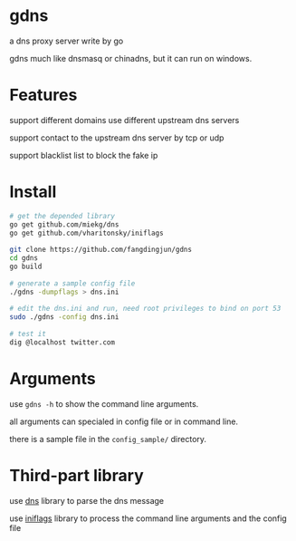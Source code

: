 # gdns
a dns proxy server write by go

gdns much like dnsmasq or chinadns, but it can run on windows.

Features
========

support different domains use different upstream dns servers

support contact to the upstream dns server by tcp or udp

support blacklist list to block the fake ip

Install
=======

```bash
# get the depended library
go get github.com/miekg/dns
go get github.com/vharitonsky/iniflags
    
git clone https://github.com/fangdingjun/gdns
cd gdns
go build
    
# generate a sample config file
./gdns -dumpflags > dns.ini
    
# edit the dns.ini and run, need root privileges to bind on port 53
sudo ./gdns -config dns.ini
    
# test it
dig @localhost twitter.com
```

Arguments
===========

use `gdns -h` to show the command line arguments.

all arguments can specialed in config file or in command line.

there is a sample file in the `config_sample/` directory.

Third-part library
==================
use 
[dns](https://github.com/miekg/dns)
library to parse the dns message

use
[iniflags](https://github.com/vharitonsky/iniflags)
library to process the command line arguments and the config file
